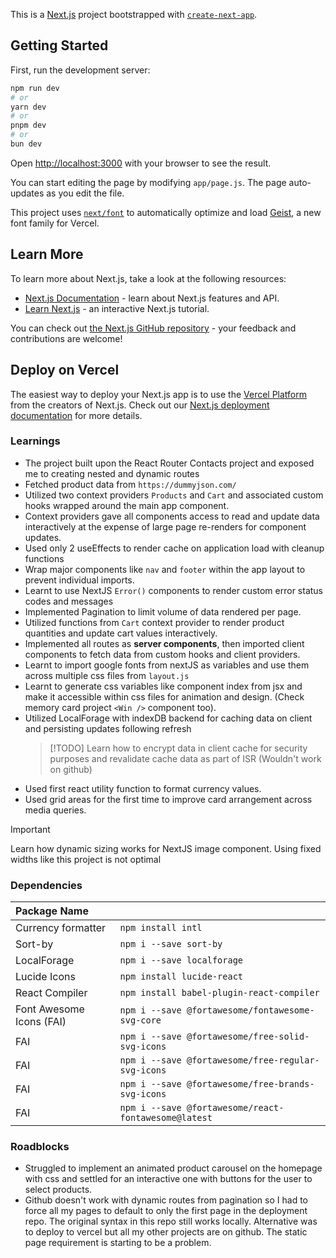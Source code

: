 This is a [Next.js](https://nextjs.org) project bootstrapped with [`create-next-app`](https://nextjs.org/docs/app/api-reference/cli/create-next-app).

## Getting Started

First, run the development server:

```bash
npm run dev
# or
yarn dev
# or
pnpm dev
# or
bun dev
```

Open [http://localhost:3000](http://localhost:3000) with your browser to see the result.

You can start editing the page by modifying `app/page.js`. The page auto-updates as you edit the file.

This project uses [`next/font`](https://nextjs.org/docs/app/building-your-application/optimizing/fonts) to automatically optimize and load [Geist](https://vercel.com/font), a new font family for Vercel.

## Learn More

To learn more about Next.js, take a look at the following resources:

- [Next.js Documentation](https://nextjs.org/docs) - learn about Next.js features and API.
- [Learn Next.js](https://nextjs.org/learn) - an interactive Next.js tutorial.

You can check out [the Next.js GitHub repository](https://github.com/vercel/next.js) - your feedback and contributions are welcome!

## Deploy on Vercel
The easiest way to deploy your Next.js app is to use the [Vercel Platform](https://vercel.com/new?utm_medium=default-template&filter=next.js&utm_source=create-next-app&utm_campaign=create-next-app-readme) from the creators of Next.js.
Check out our [Next.js deployment documentation](https://nextjs.org/docs/app/building-your-application/deploying) for more details.

### Learnings
- The project built upon the React Router Contacts project and exposed me to creating nested and dynamic routes
- Fetched product data from `https://dummyjson.com/`
- Utilized two context providers `Products` and `Cart` and associated custom hooks wrapped around the main app component.
- Context providers gave all components access to read and update data interactively at the expense of large page re-renders for component updates.
- Used only 2 useEffects to render cache on application load with cleanup functions
- Wrap major components like `nav` and `footer` within the app layout to prevent individual imports.
- Learnt to use NextJS `Error()` components to render custom error status codes and messages
- Implemented Pagination to limit volume of data rendered per page.
- Utilized functions from `Cart` context provider to render product quantities and update cart values interactively.
- Implemented all routes as **server components**, then imported client components to fetch data from custom hooks and client providers.
- Learnt to import google fonts from nextJS as variables and use them across multiple css files from `layout.js`
- Learnt to generate css variables like component index from jsx and make it accessible within css files for animation and design. (Check memory card project `<Win />` component too).
- Utilized LocalForage with indexDB backend for caching data on client and persisting updates following refresh
    > [!TODO]
    > Learn how to encrypt data in client cache for security purposes and revalidate cache data as part of ISR (Wouldn't work on github)
- Used first react utility function to format currency values.
- Used grid areas for the first time to improve card arrangement across media queries.

> [!Important]
> Learn how dynamic sizing works for NextJS image component. Using fixed widths like this project is not optimal

### Dependencies
| Package Name | |
| :--- | :--- |
| Currency formatter | `npm install intl` |
| Sort-by | `npm i --save sort-by` |
| LocalForage | `npm i --save localforage` |
| Lucide Icons | `npm install lucide-react` |
| React Compiler | `npm install babel-plugin-react-compiler` |
| Font Awesome Icons (FAI) | `npm i --save @fortawesome/fontawesome-svg-core` |
| FAI | `npm i --save @fortawesome/free-solid-svg-icons` |
| FAI | `npm i --save @fortawesome/free-regular-svg-icons` |
| FAI | `npm i --save @fortawesome/free-brands-svg-icons` |
| FAI | `npm i --save @fortawesome/react-fontawesome@latest` |
 

 ### Roadblocks
 - Struggled to implement an animated product carousel on the homepage with css and settled for an interactive one with buttons for the user to select products.
 - Github doesn't work with dynamic routes from pagination so I had to force all my pages to default to only the first page in the deployment repo.
    The original syntax in this repo still works locally. Alternative was to deploy to vercel but all my other projects are on github. The static 
    page requirement is starting to be a problem.